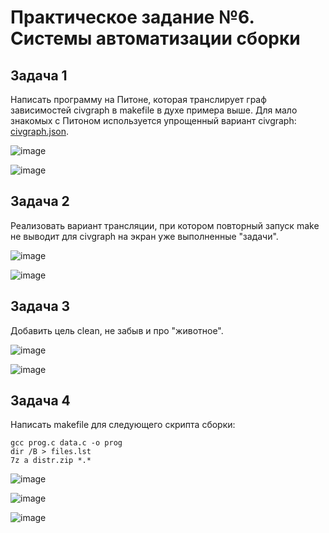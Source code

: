 # Практическое задание №6. Системы автоматизации сборки

## Задача 1
Написать программу на Питоне, которая транслирует граф зависимостей civgraph в makefile в духе примера выше. Для мало знакомых с Питоном используется упрощенный вариант civgraph: [civgraph.json](civgraph.json).

![image](https://github.com/user-attachments/assets/389dca81-c733-43c2-b27b-861447eba1fe)

![image](https://github.com/user-attachments/assets/30527018-f23e-46db-b57a-2448e85c8538)


## Задача 2

Реализовать вариант трансляции, при котором повторный запуск make не выводит для civgraph на экран уже выполненные "задачи".

![image](https://github.com/user-attachments/assets/6d2c34b8-671b-4dcf-bb97-12cd01210cff)

![image](https://github.com/user-attachments/assets/405824f3-3109-4e84-a360-3bea0a475c1a)


## Задача 3

Добавить цель clean, не забыв и про "животное".

![image](https://github.com/user-attachments/assets/67cdb1d9-a3f9-4e29-9246-29818c546e49)

![image](https://github.com/user-attachments/assets/f01812a8-9d07-4a6c-bd70-b7d8a1aa0ef5)


## Задача 4

Написать makefile для следующего скрипта сборки:

```
gcc prog.c data.c -o prog
dir /B > files.lst
7z a distr.zip *.*
```

![image](https://github.com/user-attachments/assets/86afac5e-7ef5-451a-949f-a83a7d6015ca)

![image](https://github.com/user-attachments/assets/05f57384-7e9f-4e32-8866-443a955a18c9)

![image](https://github.com/user-attachments/assets/459d972b-e34d-4a04-9ad5-2cc10df2cd45)

